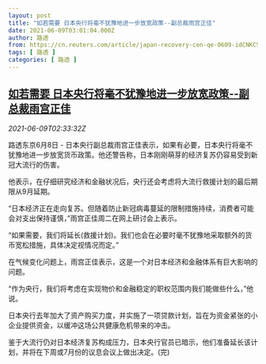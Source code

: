 ```yaml
---
layout: post
title: "如若需要 日本央行将毫不犹豫地进一步放宽政策--副总裁雨宫正佳"
date: 2021-06-09T03:01:04.000Z
author: 路透
from: https://cn.reuters.com/article/japan-recovery-cen-qe-0609-idCNKCS2DL05T
tags: [ 路透 ]
categories: [ 路透 ]
---
```

<!--1623207664000-->
[如若需要 日本央行将毫不犹豫地进一步放宽政策--副总裁雨宫正佳](https://cn.reuters.com/article/japan-recovery-cen-qe-0609-idCNKCS2DL05T)
------

<div>
<div><i>2021-06-09T02:33:32Z</i></div><p>路透东京6月8日 - 日本央行副总裁雨宫正佳表示，如果有必要，日本央行将毫不犹豫地进一步放宽货币政策。他还警告称，日本刚刚萌芽的经济复苏仍容易受到新冠大流行的伤害。 　</p><p>他表示，在仔细研究经济和金融状况后，央行还会考虑将大流行救援计划的最后期限从9月延期。 　</p><p>“日本经济正在走向复苏。但随着防止新冠病毒蔓延的限制措施持续，消费者可能会对支出保持谨慎，”雨宫正佳周二在网上研讨会上表示。 　</p><p>“如果需要，我们将延长(救援计划)。我们也会在必要时毫不犹豫地采取额外的货币宽松措施，具体决定视情况而定。” 　</p><p>在气候变化问题上，雨宫正佳表示，这是一个对日本经济和金融体系有巨大影响的问题。 　</p><p>“作为央行，我们将考虑在实现物价和金融稳定的职权范围内我们能做些什么，”他说。 　</p><p>日本央行去年加大了资产购买力度，并实施了一项贷款计划，旨在为资金紧张的小企业提供资金，以缓冲这场公共健康危机带来的冲击。 　</p><p>鉴于大流行仍对日本经济复苏构成压力，日本央行官员已暗示，他们准备延长该计划，并将在下周或7月份的议息会议上做出决定。(完)</p>
</div>
